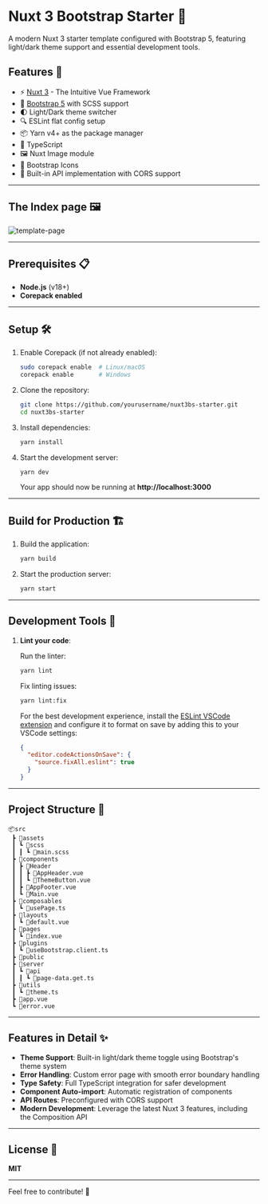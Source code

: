 # Nuxt 3 Bootstrap Starter 🚀

A modern Nuxt 3 starter template configured with Bootstrap 5, featuring light/dark theme support and essential development tools.

## Features 🌟

- ⚡️ [Nuxt 3](https://nuxt.com/) - The Intuitive Vue Framework  
- 🎨 [Bootstrap 5](https://getbootstrap.com/) with SCSS support  
- 🌓 Light/Dark theme switcher  
- 🔍 ESLint flat config setup  
- 📦 Yarn v4+ as the package manager  
- 🎯 TypeScript
- 🖼️ Nuxt Image module  
- 🎉 Bootstrap Icons  
- 🔌 Built-in API implementation with CORS support

---
## The Index page 🖼️

![template-page](https://github.com/user-attachments/assets/2b7e71bb-273e-42b2-a636-fbe174ee73cf)

---
## Prerequisites 📋

- **Node.js** (v18+)  
- **Corepack enabled**  

---

## Setup 🛠️

1. Enable Corepack (if not already enabled):  

   ```bash
   sudo corepack enable  # Linux/macOS
   corepack enable       # Windows
   ```

2. Clone the repository:  

   ```bash
   git clone https://github.com/yourusername/nuxt3bs-starter.git
   cd nuxt3bs-starter
   ```

3. Install dependencies:  

   ```bash
   yarn install
   ```

4. Start the development server:  

   ```bash
   yarn dev
   ```

   Your app should now be running at **http://localhost:3000**

---

## Build for Production 🏗️

1. Build the application:  

   ```bash
   yarn build
   ```

2. Start the production server:  

   ```bash
   yarn start
   ```

---

## Development Tools 🔧

1. **Lint your code**:  

   Run the linter:  

   ```bash
   yarn lint
   ```

   Fix linting issues:  

   ```bash
   yarn lint:fix
   ```

   For the best development experience, install the [ESLint VSCode extension](https://marketplace.visualstudio.com/items?itemName=dbaeumer.vscode-eslint) and configure it to format on save by adding this to your VSCode settings:

   ```json
   {
     "editor.codeActionsOnSave": {
       "source.fixAll.eslint": true
     }
   }
   ```

---

## Project Structure 📁

```plaintext
📦src
 ┣ 📂assets
 ┃ ┗ 📂scss
 ┃ ┃ ┗ 📜main.scss
 ┣ 📂components
 ┃ ┣ 📂Header
 ┃ ┃ ┣ 📜AppHeader.vue
 ┃ ┃ ┗ 📜ThemeButton.vue
 ┃ ┣ 📜AppFooter.vue
 ┃ ┗ 📜Main.vue
 ┣ 📂composables
 ┃ ┗ 📜usePage.ts
 ┣ 📂layouts
 ┃ ┗ 📜default.vue
 ┣ 📂pages
 ┃ ┗ 📜index.vue
 ┣ 📂plugins
 ┃ ┗ 📜useBootstrap.client.ts
 ┣ 📂public
 ┣ 📂server
 ┃ ┗ 📂api
 ┃ ┃ ┗ 📜page-data.get.ts
 ┣ 📂utils
 ┃ ┗ 📜theme.ts
 ┣ 📜app.vue
 ┗ 📜error.vue
```

---

## Features in Detail ✨

- **Theme Support**: Built-in light/dark theme toggle using Bootstrap's theme system  
- **Error Handling**: Custom error page with smooth error boundary handling  
- **Type Safety**: Full TypeScript integration for safer development  
- **Component Auto-import**: Automatic registration of components  
- **API Routes**: Preconfigured with CORS support  
- **Modern Development**: Leverage the latest Nuxt 3 features, including the Composition API  

---

## License 📄

**MIT**

---

Feel free to contribute! 🤝
